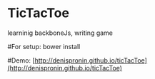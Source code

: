 TicTacToe
============
learninig backboneJs, writing game

#For setup:
bower install

#Demo:
[http://denispronin.github.io/ticTacToe](http://denispronin.github.io/ticTacToe)
